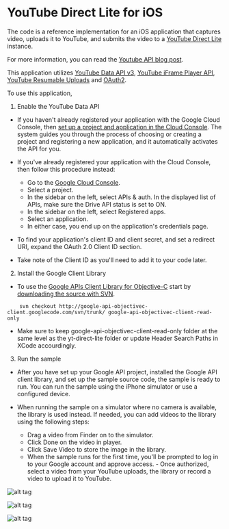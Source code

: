 YouTube Direct Lite for iOS
===========

The code is a reference implementation for an iOS application that captures video, uploads it to YouTube, and submits the video to a [YouTube Direct Lite](http://code.google.com/p/youtube-direct-lite/) instance.

For more information, you can read the [Youtube API blog post](http://apiblog.youtube.com/2013/08/heres-my-playlist-so-submit-video-maybe.html).

This application utilizes [YouTube Data API v3](https://developers.google.com/youtube/v3/), [YouTube iFrame Player API](https://developers.google.com/youtube/iframe_api_reference), [YouTube Resumable Uploads](https://developers.google.com/youtube/v3/guides/using_resumable_upload_protocol?hl=en) and [OAuth2](https://developers.google.com/youtube/v3/guides/authentication).

To use this application,

1) Enable the YouTube Data API

  - If you haven't already registered your application with the Google Cloud Console, then [set up a project and application in the Cloud Console](https://cloud.google.com/console#/flows/enableapi?apiid=youtube). The system guides you through the process of choosing or creating a project and registering a new application, and it automatically activates the API for you.

  - If you've already registered your application with the Cloud Console, then follow this procedure instead:

    - Go to the [Google Cloud Console](https://cloud.google.com/console).
    - Select a project.
    - In the sidebar on the left, select APIs & auth. In the displayed list of APIs, make sure the Drive API status is set to ON.
    - In the sidebar on the left, select Registered apps.
    - Select an application.
    - In either case, you end up on the application's credentials page.

  - To find your application's client ID and client secret, and set a redirect URI, expand the OAuth 2.0 Client ID section.

  - Take note of the Client ID as you'll need to add it to your code later.

2) Install the Google Client Library

  - To use the [Google APIs Client Library for Objective-C](http://code.google.com/p/google-api-objectivec-client/) start by [downloading the source with SVN](http://code.google.com/p/google-api-objectivec-client/source/checkout).
```
    svn checkout http://google-api-objectivec-client.googlecode.com/svn/trunk/ google-api-objectivec-client-read-only
```
  - Make sure to keep google-api-objectivec-client-read-only folder at the same level as the yt-direct-lite folder or update Header Search Paths in XCode accourdingly.

3) Run the sample

  - After you have set up your Google API project, installed the Google API client library, and set up the sample source code, the sample is ready to run. You can run the sample using the iPhone simulator or use a configured device.

  - When running the sample on a simulator where no camera is available, the library is used instead. If needed, you can add videos to the library using the following steps:

    - Drag a video from Finder on to the simulator.
    - Click Done on the video in player.
    - Click Save Video to store the image in the library.
    - When the sample runs for the first time, you'll be prompted to log in to your Google account and approve access.      - Once authorized, select a video from your YouTube uploads, the library or record a video to upload it to YouTube.
    
![alt tag](http://2.bp.blogspot.com/-92ku38BbFbk/Ut7DXZ8yQrI/AAAAAAAAAnw/Nngo5lYkS38/s1600/Screen+Shot+2013-12-10+at+5.49.22+PM.png)

![alt tag](http://4.bp.blogspot.com/-yTWFgqRxwF0/Ut7DgbPtSiI/AAAAAAAAAn4/pupwHXQcghY/s1600/Screen+Shot+2014-01-09+at+3.25.52+PM.png)

![alt tag](http://2.bp.blogspot.com/-ZPaPkS_q9dM/Ut7Di6DTQ7I/AAAAAAAAAoA/5l-NhUsvjbE/s1600/Screen+Shot+2014-01-09+at+3.34.26+PM.png)
